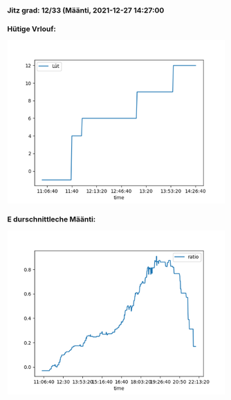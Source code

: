 ### Jitz grad: 12/33 (Määnti, 2021-12-27 14:27:00

### Hütige Vrlouf:
![Graph](Today.png)

### E durschnittleche Määnti:
![Graph](Määnti.png)